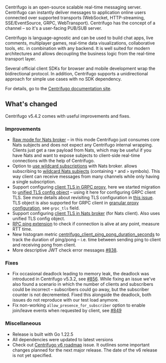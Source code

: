 Centrifugo is an open-source scalable real-time messaging server. Centrifugo can instantly deliver messages to application online users connected over supported transports (WebSocket, HTTP-streaming, SSE/EventSource, GRPC, WebTransport). Centrifugo has the concept of a channel – so it's a user-facing PUB/SUB server.

Centrifugo is language-agnostic and can be used to build chat apps, live comments, multiplayer games, real-time data visualizations, collaborative tools, etc. in combination with any backend. It is well suited for modern architectures and allows decoupling the business logic from the real-time transport layer.

Several official client SDKs for browser and mobile development wrap the bidirectional protocol. In addition, Centrifugo supports a unidirectional approach for simple use cases with no SDK dependency.

For details, go to the [Centrifugo documentation site](https://centrifugal.dev).

## What's changed

Centrifugo v5.4.2 comes with useful improvements and fixes.

### Improvements

* [Raw mode for Nats broker](https://centrifugal.dev/docs/server/engines#nats-raw-mode) – in this mode Centrifugo just consumes core Nats subjects and does not expect any Centrifugo internal wrapping. Clients just get a raw payload from Nats, which may be useful if you have Nats and want to expose subjects to client-side real-time connections with the help of Centrifugo.
* Option to [use wildcard subscriptions](https://centrifugal.dev/docs/server/engines#nats_allow_wildcards) with Nats broker. allows subscribing to [wildcard Nats subjects](https://docs.nats.io/nats-concepts/subjects#wildcards) (containing `*` and `>` symbols). This way client can receive messages from many channels while only having a single subscription.
* Support configuring [client TLS in GRPC proxy](https://centrifugal.dev/docs/server/proxy#proxy_grpc_tls), here we started migration to [unified TLS config object](https://centrifugal.dev/docs/server/tls#unified-tls-config-object) – using it here for configuring GRPC client TLS. See more details about revisiting TLS configuration in [this issue](https://github.com/centrifugal/centrifugo/issues/831). TLS object is also supported for GRPC client in [granular proxy configuration](https://centrifugal.dev/docs/server/proxy#defining-a-list-of-proxies), see `grpc_tls` field.
* Support configuring [client TLS in Nats broker](https://centrifugal.dev/docs/server/engines#nats_tls) (for Nats client). Also uses unified TLS config object.
* [RPC ping extension](https://centrifugal.dev/docs/server/configuration#enable-rpc-ping-extension) to check if connection is alive at any point, measure RTT time.
* New histogram metric [centrifugo_client_ping_pong_duration_seconds](https://centrifugal.dev/docs/server/observability#centrifugo_client_ping_pong_duration_seconds) to track the duration of ping/pong – i.e. time between sending ping to client and receiving pong from client.
* More descriptive JWT check error messages [#838](https://github.com/centrifugal/centrifugo/pull/838).

### Fixes

* Fix occasional deadlock leading to memory leak, the deadlock was introduced in Centrifugo v5.3.2, see [#856](https://github.com/centrifugal/centrifugo/issues/856). While fixing an issue we've also found a scenario in which the number of clients and subscribers could be incorrect – subscribers could go away, but the subscriber counter is not decremented. Fixed this alongside the deadlock, both issues do not reproduce with our test load anymore.
* Fix non-working `allow_presence_for_subscriber` option to enable join/leave events when requested by client, see [#849](https://github.com/centrifugal/centrifugo/issues/849)

### Miscellaneous

* Release is built with Go 1.22.5
* All dependencies were updated to latest versions
* Check out [Centrifugo v6 roadmap](https://github.com/centrifugal/centrifugo/issues/856) issue. It outlines some important changes planned for the next major release. The date of the v6 release is not yet specified. 

